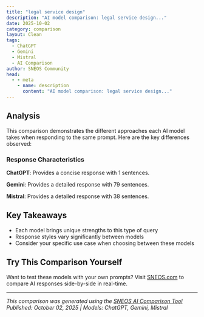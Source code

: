 ```yaml
---
title: "legal service design"
description: "AI model comparison: legal service design..."
date: 2025-10-02
category: comparison
layout: Clean
tags:
  - ChatGPT
  - Gemini
  - Mistral
  - AI Comparison
author: SNEOS Community
head:
  - - meta
    - name: description
      content: "AI model comparison: legal service design..."
---
```


<ChatComparison
  title="legal service design"
  prompt="legal service design"
  :responses='{"ChatGPT": "Legal service design refers to the process of creating, improving, or transforming legal services to better meet the needs of clients and stakeholders. It involves applying principles of design thinking and user-centered design to the delivery of legal services, with the goal of making those services more efficient, accessible, and effective.\n\nHere are some key components and considerations in legal service design:\n\n1. **User-Centered Approach**: Understanding the needs, preferences, and pain points of clients (both individuals and businesses) is fundamental. This might involve conducting interviews, surveys, or user testing to gather insights.\n\n2. **Service Blueprinting**: Creating a visual representation of the service process that outlines the steps involved in delivering legal services. This helps identify points of contact with clients, back-end processes, and areas for improvement.\n\n3. **Customer Journey Mapping**: Mapping the entire experience of a client interacting with legal services, from initial contact through to resolution, highlighting key interactions, touchpoints, and emotions.\n\n4. **Digital Transformation**: Leveraging technology to improve service delivery. This could include online platforms for legal advice, document automation tools, and client portals for better communication and information sharing.\n\n5. **Streamlining Processes**: Analyzing and redesigning workflows to eliminate inefficiencies, reduce delays, and enhance the overall client experience. This may involve rethinking how legal teams work together and utilize resources.\n\n6. **Accessibility and Inclusion**: Ensuring legal services are accessible to all individuals, including marginalized communities. This can include providing services in multiple languages, offering affordable options, and utilizing technology to reach those who may not have traditional access.\n\n7. **Collaboration and Multidisciplinary Teams**: Legal service design often benefits from input from various disciplines beyond law, including psychology, business, technology, and design. Collaborative teams can bring diverse perspectives to create innovative solutions.\n\n8. **Feedback Loops**: Establishing mechanisms for continuous feedback from clients to refine and improve legal services over time.\n\n9. **Prototyping and Testing**: Developing prototypes of new service models and testing them with real users to gather insights and make necessary adjustments before a full rollout.\n\n10. **Regulatory Considerations**: Being aware of and compliant with regulatory frameworks governing legal services, as these can impact how services are designed and delivered.\n\nBy focusing on these elements, legal service design aims to create services that not only meet legal standards but also resonate with clients, ultimately leading to better outcomes and satisfaction.", "Gemini": "Legal service design is a human-centered approach to improving the accessibility, usability, and effectiveness of legal services and legal systems. It focuses on understanding the needs, pain points, and motivations of the people who use or interact with the law \u2013 including clients, lawyers, court staff, and the general public \u2013 and then designing solutions that meet those needs.\n\nHere\u0027s a breakdown of what legal service design involves:\n\n**Key Principles of Legal Service Design:**\n\n* **User-Centeredness:** Focus on the needs and experiences of the people interacting with the legal system.\n* **Empathy:** Understand the challenges and frustrations faced by users.\n* **Collaboration:** Involve diverse stakeholders (lawyers, clients, designers, technologists) in the design process.\n* **Iteration:** Develop, test, and refine solutions based on user feedback.\n* **Accessibility:** Ensure services are available and understandable to everyone, regardless of their background, language, or abilities.\n* **Transparency:** Make the legal process and related information clear and understandable.\n* **Efficiency:** Streamline processes and reduce unnecessary burdens for both users and service providers.\n\n**The Design Process:**\n\nA typical legal service design process often follows these steps, drawing heavily from design thinking methodology:\n\n1. **Discovery/Empathize:**\n * **Research:** Conduct qualitative and quantitative research to understand user needs, pain points, behaviors, and motivations. This can include user interviews, surveys, observation, and data analysis. The goal is to understand:\n * Who are the users? (lawyers, clients, court staff, etc.)\n * What are their needs and motivations?\n * What are their pain points and frustrations?\n * What are their current behaviors?\n * What are the existing resources and how are they used?\n * **User Personas:** Develop representative profiles of key user groups to help the design team focus on specific needs.\n * **Journey Mapping:** Create visual representations of the user\u0027s experience throughout the legal process, highlighting pain points and opportunities for improvement.\n\n2. **Define:**\n * **Problem Definition:** Clearly articulate the specific problem(s) the design project aims to solve, based on the research findings. What are the core challenges faced by users? This involves analyzing the data from the discovery phase and framing it into actionable problem statements.\n * **Opportunity Identification:** Identify opportunities to improve the user experience and create more effective legal services.\n\n3. **Ideate:**\n * **Brainstorming:** Generate a wide range of potential solutions to the defined problem(s). Encourage creative and unconventional ideas.\n * **Concept Development:** Develop and refine promising ideas into more concrete concepts. This might involve sketching out potential interfaces, outlining new processes, or defining new service models.\n\n4. **Prototype:**\n * **Rapid Prototyping:** Create low-fidelity prototypes (e.g., sketches, wireframes, mockups, role-playing scenarios) to quickly test and iterate on different solutions.\n * **Testing:** Test prototypes with real users to gather feedback and identify areas for improvement. This is a crucial step to ensure that the designed solutions meet user needs and are easy to use.\n\n5. **Test/Evaluate:**\n * **Usability Testing:** Observe users interacting with the prototype and identify any usability issues.\n * **Feedback Gathering:** Collect user feedback on the prototype, focusing on its usability, usefulness, and desirability.\n * **Iterate:** Refine the prototype based on user feedback and repeat the testing process until a satisfactory solution is reached.\n\n6. **Implement:**\n * **Develop/Build:** Develop the final solution based on the tested and refined prototype. This may involve developing software, creating new processes, or training staff.\n * **Launch:** Deploy the solution and make it available to users.\n\n7. **Measure \u0026 Iterate:**\n * **Monitor:** Track key metrics to evaluate the effectiveness of the solution and identify areas for further improvement.\n * **Gather feedback:** Continuously collect user feedback on the implemented solution.\n * **Iterate:** Continuously improve the solution based on the data and feedback collected.\n\n**Examples of Legal Service Design Projects:**\n\n* **Designing a more user-friendly court website:** Simplifying navigation, providing clear explanations of court procedures, and offering online forms and resources.\n* **Developing a mobile app to help people understand their legal rights:** Providing access to legal information and resources in a convenient and accessible format.\n* **Creating a chatbot to answer common legal questions:** Providing quick and easy access to legal information and guidance.\n* **Redesigning the client intake process at a legal aid organization:** Making it easier for clients to apply for services and receive the help they need.\n* **Simplifying legal documents:** Using plain language and visual aids to make legal documents easier to understand.\n* **Creating a mediation process that is more collaborative and less adversarial:** Fostering a more constructive and productive environment for resolving disputes.\n* **Improving access to justice for vulnerable populations:** Designing legal services that are tailored to the specific needs of marginalized communities.\n* **Designing a more user-friendly online dispute resolution (ODR) platform:** Making it easier for people to resolve disputes online.\n\n**Benefits of Legal Service Design:**\n\n* **Improved User Experience:** Leads to more accessible, usable, and satisfying legal services.\n* **Increased Access to Justice:** Makes legal services more accessible to underserved populations.\n* **Greater Efficiency:** Streamlines legal processes and reduces costs.\n* **Better Outcomes:** Improves the effectiveness of legal services and leads to better outcomes for clients.\n* **Increased Trust in the Legal System:** Builds trust and confidence in the legal system by making it more transparent and user-friendly.\n\n**Challenges of Legal Service Design:**\n\n* **Resistance to Change:** The legal profession can be resistant to change and innovation.\n* **Complexity of the Legal System:** The legal system is complex and can be difficult to understand, even for lawyers.\n* **Limited Resources:** Legal aid organizations and courts often have limited resources to invest in service design.\n* **Ethical Considerations:** Legal service design must be mindful of ethical considerations, such as client confidentiality and the unauthorized practice of law.\n* **Measuring Impact:** It can be difficult to measure the impact of legal service design interventions.\n\n**Tools and Techniques:**\n\n* **User Interviews:** Talking to users to understand their needs and experiences.\n* **Surveys:** Gathering data from a large number of users.\n* **Journey Mapping:** Visualizing the user\u0027s experience throughout the legal process.\n* **User Personas:** Creating representative profiles of key user groups.\n* **Wireframing:** Creating low-fidelity prototypes of websites and applications.\n* **Prototyping:** Creating interactive prototypes to test and refine solutions.\n* **Usability Testing:** Observing users interacting with prototypes to identify usability issues.\n* **A/B Testing:** Comparing different versions of a design to see which performs better.\n* **Data Analytics:** Using data to track key metrics and identify areas for improvement.\n* **Design Sprints:** A time-constrained, five-day process for solving design challenges.\n\n**In Conclusion:**\n\nLegal service design is a valuable approach for improving the accessibility, usability, and effectiveness of legal services. By focusing on the needs of users and using a human-centered design process, it is possible to create legal services that are more effective, efficient, and equitable. As the legal landscape continues to evolve, legal service design will become increasingly important in ensuring that the legal system is accessible to all.\n", "Mistral": "Legal service design is an approach that applies design thinking principles to the legal industry to create more user-centric, efficient, and effective legal services. This methodology focuses on understanding the needs and experiences of users (such as clients, lawyers, and other stakeholders) to innovate and improve legal processes, products, and services. Here are some key aspects of legal service design:\n\n### 1. **User-Centric Approach**\n - **Empathy Mapping:** Understanding the emotions, thoughts, and behaviors of users to design services that meet their needs.\n - **User Journey Mapping:** Visualizing the steps a user takes when interacting with a legal service to identify pain points and opportunities for improvement.\n\n### 2. **Problem Definition**\n - **Research and Analysis:** Conducting qualitative and quantitative research to gather insights about user needs, market trends, and regulatory requirements.\n - **Stakeholder Engagement:** Involving various stakeholders, including clients, legal professionals, and regulatory bodies, to ensure a comprehensive understanding of the problem.\n\n### 3. **Ideation**\n - **Brainstorming:** Generating a wide range of creative ideas and solutions to address the identified problems.\n - **Prototyping:** Creating low-fidelity models or mock-ups of potential solutions to test and refine concepts quickly.\n\n### 4. **Testing and Iteration**\n - **User Testing:** Conducting usability tests with real users to gather feedback and make necessary adjustments.\n - **Pilot Programs:** Implementing small-scale trials to evaluate the effectiveness of new services or processes before full-scale deployment.\n\n### 5. **Implementation**\n - **Service Blueprinting:** Developing detailed plans that outline the steps, roles, and resources required to deliver the new service.\n - **Change Management:** Managing the transition to new processes or services, including training and communication with stakeholders.\n\n### 6. **Continuous Improvement**\n - **Feedback Loops:** Establishing mechanisms to collect ongoing feedback from users and stakeholders to continuously improve the service.\n - **Performance Metrics:** Defining and tracking key performance indicators (KPIs) to measure the success and impact of the new service.\n\n### Examples of Legal Service Design Applications\n\n1. **Client Onboarding:** Streamlining the process for new clients to reduce administrative burdens and improve the client experience.\n2. **Document Automation:** Developing tools that automate the creation of legal documents to save time and reduce errors.\n3. **Access to Justice:** Designing services that make legal assistance more accessible to underserved populations.\n4. **Legal Education:** Creating educational resources and training programs that are more engaging and effective for legal professionals.\n5. **Case Management:** Improving the efficiency of case management systems to enhance collaboration and reduce delays.\n\n### Benefits of Legal Service Design\n\n- **Enhanced Client Experience:** Services that are more intuitive and responsive to client needs.\n- **Increased Efficiency:** Streamlined processes that reduce administrative burdens and costs.\n- **Innovation:** New solutions that address unmet needs and drive competitive advantage.\n- **Compliance:** Ensuring that services meet regulatory requirements and ethical standards.\n\n### Challenges\n\n- **Resistance to Change:** Legal professionals may be resistant to adopting new methods and technologies.\n- **Complexity:** Legal services often involve complex regulatory and ethical considerations.\n- **Resource Constraints:** Limited budgets and time constraints can hinder the implementation of new designs.\n\nBy applying design thinking principles, legal service design aims to transform the legal industry, making it more user-friendly, efficient, and innovative."}' 
  published-date="03:14"
/>

## Analysis

This comparison demonstrates the different approaches each AI model takes when responding to the same prompt. Here are the key differences observed:

### Response Characteristics

**ChatGPT**: Provides a concise response with 1 sentences. 

**Gemini**: Provides a detailed response with 79 sentences. 

**Mistral**: Provides a detailed response with 38 sentences. 

## Key Takeaways

- Each model brings unique strengths to this type of query
- Response styles vary significantly between models
- Consider your specific use case when choosing between these models

## Try This Comparison Yourself

Want to test these models with your own prompts? Visit [SNEOS.com](https://sneos.com) to compare AI responses side-by-side in real-time.

---

*This comparison was generated using the [SNEOS AI Comparison Tool](https://sneos.com)*
*Published: October 02, 2025 | Models: ChatGPT, Gemini, Mistral*
